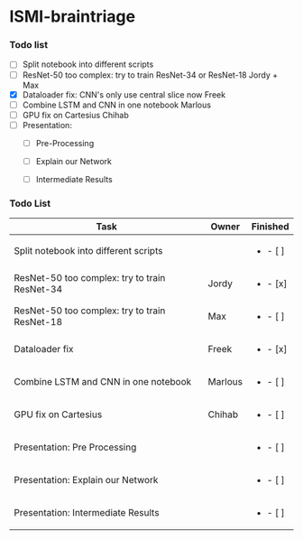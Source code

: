 # ISMI-braintriage

### Todo list
-  [ ] Split notebook into different scripts
-  [ ] ResNet-50 too complex: try to train ResNet-34 or ResNet-18       Jordy + Max
-  [x] Dataloader fix: CNN's only use central slice now     Freek
-  [ ] Combine LSTM and CNN in one notebook     Marlous
-  [ ] GPU fix on Cartesius     Chihab
-  [ ] Presentation:
    - [ ] Pre-Processing
    - [ ] Explain our Network
    - [ ] Intermediate Results


### Todo List
| Task           | Owner  | Finished | 
|----------------|---------------|---------------|
| Split notebook into different scripts   |  | <ul><li>- [ ] </li></ul>
| ResNet-50 too complex: try to train ResNet-34| Jordy| <ul><li>- [x] </li></ul>
| ResNet-50 too complex: try to train ResNet-18| Max | <ul><li>- [ ] </li></ul>
| Dataloader fix| Freek | <ul><li>- [x] </li></ul>
| Combine LSTM and CNN in one notebook | Marlous | <ul><li>- [ ] </li></ul>
| GPU fix on Cartesius| Chihab | <ul><li>- [ ] </li></ul>
| Presentation: Pre Processing | | <ul><li>- [ ] </li></ul>
| Presentation: Explain our Network | | <ul><li>- [ ] </li></ul>
| Presentation: Intermediate Results| | <ul><li>- [ ] </li></ul>
